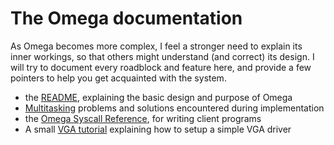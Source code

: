 The Omega documentation
=======================

As Omega becomes more complex, I feel a stronger need to explain its
inner workings, so that others might understand (and correct) its
design. I will try to document every roadblock and feature here, and
provide a few pointers to help you get acquainted with the system.

  * the [README], explaining the basic design and purpose of Omega 
  * [Multitasking] problems and solutions encountered during implementation
  * the [Omega Syscall Reference], for writing client programs
  * A small [VGA tutorial] explaining how to setup a simple VGA driver

[README]: <README.html>
[Multitasking]: <multitasking.html>
[Omega Syscall Reference]: <syscalls.html>
[VGA tutorial]: <VGA.html>